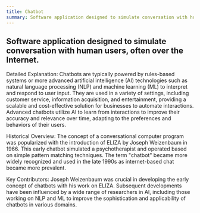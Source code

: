 ```yaml
---
title: Chatbot
summary: Software application designed to simulate conversation with human users, often over the Internet.
---
```

## Software application designed to simulate conversation with human users, often over the Internet.

Detailed Explanation:
Chatbots are typically powered by rules-based systems or more advanced artificial intelligence (AI) technologies such as natural language processing (NLP) and machine learning (ML) to interpret and respond to user input. They are used in a variety of settings, including customer service, information acquisition, and entertainment, providing a scalable and cost-effective solution for businesses to automate interactions. Advanced chatbots utilize AI to learn from interactions to improve their accuracy and relevance over time, adapting to the preferences and behaviors of their users.

Historical Overview:
The concept of a conversational computer program was popularized with the introduction of ELIZA by Joseph Weizenbaum in 1966. This early chatbot simulated a psychotherapist and operated based on simple pattern matching techniques. The term "chatbot" became more widely recognized and used in the late 1990s as internet-based chat became more prevalent.

Key Contributors:
Joseph Weizenbaum was crucial in developing the early concept of chatbots with his work on ELIZA. Subsequent developments have been influenced by a wide range of researchers in AI, including those working on NLP and ML to improve the sophistication and applicability of chatbots in various domains.